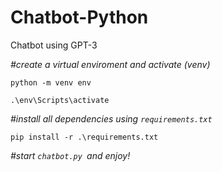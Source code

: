 # Chatbot-Python

Chatbot using GPT-3

*#create a virtual enviroment and activate (venv)*

```
python -m venv env

.\env\Scripts\activate
```

*#install all dependencies using `requirements.txt`*

```
pip install -r .\requirements.txt
```

*#start `chatbot.py `and enjoy!*
